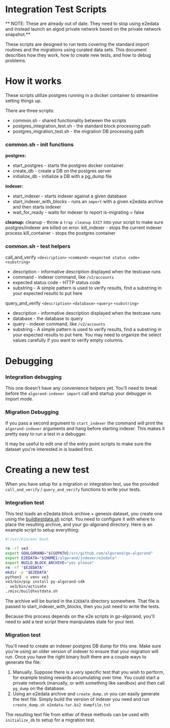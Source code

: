 # Integration Test Scripts

** NOTE: These are already out of date. They need to stop using e2edata and instead launch an algod private network based on the private network snapshot.**

These scripts are designed to run tests covering the standard import routines and the migrations using curated data sets. This document describes how they work, how to create new tests, and how to debug problems.

# How it works

These scripts utilize postgres running in a docker container to streamline setting things up.

There are three scripts:
* common.sh - shared functionality between the scripts
* postgres_integration_test.sh - the standard block processing path
* postgres_migration_test.sh - the migration DB processing path

### common.sh - init functions

**postgres:**

* start_postgres - starts the postgres docker container
* create_db - create a DB on the postgres server
* initialize_db - initialize a DB with a pg_dump file

**indexer:**

* start_indexer - starts indexer against a given database
* start_indexer_with_blocks - runs an `import` with a given e2edata archive and then starts indexer
* wait_for_ready - waits for indexer to report is-migrating = false

**cleanup:**
cleanup - throw a `trap cleanup EXIT` into your script to make sure postgres/indexer are killed on error.
kill_indexer - stops the current indexer process
kill_container - stops the postgres container

### common.sh - test helpers

call_and_verify `<description>` `<command>` `<expected status code>` `<substring>`

* description - informative description displayed when the testcase runs
* command - indexer command, like `/v2/accounts`
* expected status code - HTTP status code
* substring - A simple pattern is used to verify results, find a substring in your expected results to put here

query_and_verify `<description>` `<database>` `<query>` `<substring>`

* description - informative description displayed when the testcase runs
* database - the database to query
* query - indexer command, like `/v2/accounts`
* substring - A simple pattern is used to verify results, find a substring in your expected results to put here. You may need to organize the select values carefully if you want to verify empty columns.

# Debugging

### Integration debugging
This one doesn't have any convenience helpers yet. You'll need to break before the `algorand-indexer import` call and startup your debugger in import mode.

### Migration Debugging
If you pass a second argument to `start_indexer` the command will print the `algorand-indexer` arguments and hang before starting indexer. This makes it pretty easy to run a test in a debugger.

It may be useful to edit one of the entry point scripts to make sure the dataset you're interested in is loaded first.


# Creating a new test

When you have setup for a migration or integration test, use the provided `call_and_verify` / `query_and_verify` functions to write your tests.

### Integration test

This test loads an e2edata block archive + genesis dataset, you create one using the [buildtestdata.sh](../misc/buildtestdata.sh) script. You need to configure it with where to place the resulting archive, and your go-algorand directory. Here is an example script to setup everything:
```bash
#!/usr/bin/env bash

rm -rf ve3
export GOALGORAND="${GOPATH}/src/github.com/algorand/go-algorand"
export E2EDATA="${HOME}/algorand/indexer/e2edata"
export BUILD_BLOCK_ARCHIVE="yes please"
rm -rf "$E2EDATA"
mkdir -p "$E2EDATA"
python3 -m venv ve3
ve3/bin/pip install py-algorand-sdk
. ve3/bin/activate
./misc/buildtestdata.sh
```

The archive will be buried in the `E2EDATA` directory somewhere. That file is passed to start_indexer_with_blocks, then you just need to write the tests.

Because this process depends on the e2e scripts in go-algorand, you'll need to add a test script there manipulates state for your test.

### Migration test

You'll need to create an indexer postgres DB dump for this one. Make sure you're using an older version of indexer to ensure that your migration will run. Once you have the right binary built there are a couple ways to generate the file:

1. Manually. Suppose there is a very specific test that you wish to perform, for example testing rewards accumulating over time. You could start a private network (manually, or with something like sandbox) and then call `pg_dump` on the database.
2. Using an e2edata archive and `create_dump.sh` you can easily generate the text file. Simply build the version of indexer you need and run `create_dump.sh e2edata.tar.bz2 dumpfile.txt`

The resulting text file from either of these methods can be used with `initialize_db` to setup for a migration test.
